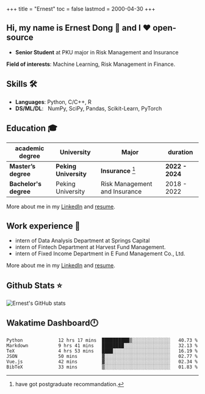 +++
title = "Ernest"
toc = false
lastmod = 2000-04-30
+++

## Hi, my name is Ernest Dong 👋 and I ❤️ open-source

- **Senior Student** at PKU major in Risk Management and Insurance

**Field of interests**: Machine Learning, Risk Management in Finance.

## Skills 🛠️

- **Languages**:        Python, C/C++, R
- **DS/ML/DL**: &nbsp;  NumPy, SciPy, Pandas, Scikit-Learn, PyTorch

## Education 🎓

| academic degree       | University            | Major                         | duration        |
| --------------------- | --------------------- | ----------------------------- | --------------- |
| **Master’s degree**   | **Peking University** | **Insurance** [^1]            | **2022 - 2024** |
| **Bachelor's degree** | Peking University     | Risk Management and Insurance | 2018 - 2022     |

More about me in my [LinkedIn](https://www.linkedin.com/in/晨阳-董-918ab41b4/) and [resume](../files/resume.pdf).

## Work experience 👔

- intern of Data Analysis Department at Springs Capital
- intern of Fintech Department at Harvest Fund Management.
- intern of Fixed Income Department in E Fund Management Co., Ltd.

More about me in my [LinkedIn](https://www.linkedin.com/in/晨阳-董-918ab41b4/) and [resume](./files/resume.pdf).

## Github Stats ⭐

![Ernest's GitHub stats](https://github-readme-stats.vercel.app/api?username=ErnestDong&show_icons=true)

## Wakatime Dashboard🕛

<!--START_SECTION:waka-->

```text
Python             12 hrs 17 mins  ██████████▒░░░░░░░░░░░░░░   40.73 %
Markdown           9 hrs 41 mins   ████████░░░░░░░░░░░░░░░░░   32.13 %
TeX                4 hrs 53 mins   ████░░░░░░░░░░░░░░░░░░░░░   16.19 %
JSON               50 mins         ▓░░░░░░░░░░░░░░░░░░░░░░░░   02.77 %
Vue.js             42 mins         ▓░░░░░░░░░░░░░░░░░░░░░░░░   02.34 %
BibTeX             33 mins         ▒░░░░░░░░░░░░░░░░░░░░░░░░   01.83 %
```

<!--END_SECTION:waka-->

[^1]: have got postgraduate recommandation.
